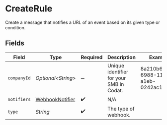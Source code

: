 # CreateRule

Create a message that notifies a URL of an event based on its given type or condition.


## Fields

| Field                                                     | Type                                                      | Required                                                  | Description                                               | Example                                                   |
| --------------------------------------------------------- | --------------------------------------------------------- | --------------------------------------------------------- | --------------------------------------------------------- | --------------------------------------------------------- |
| `companyId`                                               | *Optional\<String>*                                       | :heavy_minus_sign:                                        | Unique identifier for your SMB in Codat.                  | 8a210b68-6988-11ed-a1eb-0242ac120002                      |
| `notifiers`                                               | [WebhookNotifier](../../models/shared/WebhookNotifier.md) | :heavy_check_mark:                                        | N/A                                                       |                                                           |
| `type`                                                    | *String*                                                  | :heavy_check_mark:                                        | The type of webhook.                                      |                                                           |